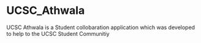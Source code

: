 # UCSC_Athwala
UCSC Athwala is a Student collobaration application which was developed to help to the UCSC Student Communitiy
